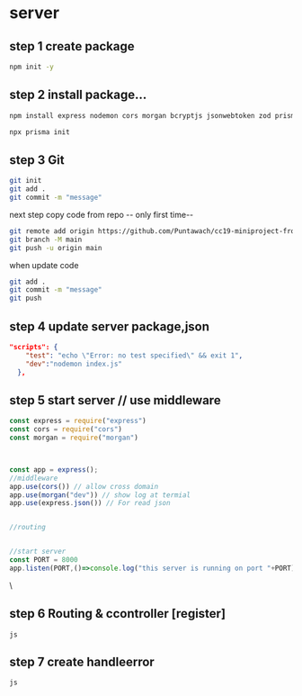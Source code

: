 # server

## step 1 create package

``` bash
npm init -y
```

## step 2 install package...
``` bash
npm install express nodemon cors morgan bcryptjs jsonwebtoken zod prisma
```
```bash
npx prisma init
```

## step 3 Git
```bash
git init
git add .
git commit -m "message"
```

next step 
copy code from repo
-- only first time--
``` bash
git remote add origin https://github.com/Puntawach/cc19-miniproject-front-to-back-api.git
git branch -M main
git push -u origin main
```
when update code
``` bash
git add .
git commit -m "message"
git push
```

## step 4 update server package,json

``` json
"scripts": {
    "test": "echo \"Error: no test specified\" && exit 1",
    "dev":"nodemon index.js"
  },
  ```


## step 5 start server  // use middleware

``` js 
const express = require("express")
const cors = require("cors")
const morgan = require("morgan")



const app = express();
//middleware
app.use(cors()) // allow cross domain 
app.use(morgan("dev")) // show log at termial
app.use(express.json()) // For read json


//routing 


//start server 
const PORT = 8000
app.listen(PORT,()=>console.log("this server is running on port "+PORT))
```
\
## step 6 Routing & ccontroller [register]

``` js ```

## step 7 create handleerror

``` js ```

